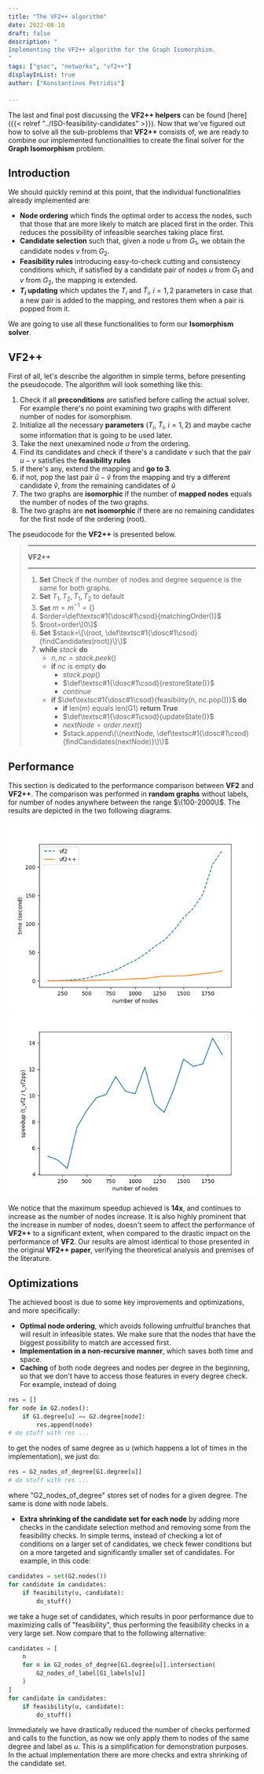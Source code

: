 ```yaml
---
title: "The VF2++ algorithm"
date: 2022-08-10
draft: false
description: "
Implementing the VF2++ algorithm for the Graph Isomorphism.
"
tags: ["gsoc", "networkx", "vf2++"]
displayInList: true
author: ["Konstantinos Petridis"]

---
```


The last and final post discussing the **VF2++ helpers** can be found [here]({{< relref "../ISO-feasibility-candidates" >}}).
Now that we've figured out how to solve all the sub-problems that **VF2++** consists of, we are ready to combine our
implemented functionalities to create the final solver for the **Graph Isomorphism** problem.

## Introduction

We should quickly remind at this point, that the individual functionalities already implemented are:

- **Node ordering** which finds the optimal order to access the nodes, such that those that are more likely to match are placed first in the order. This reduces the possibility of infeasible searches taking place first.
- **Candidate selection** such that, given a node $u$ from $G_1$, we obtain the candidate nodes $v$ from $G_2$.
- **Feasibility rules** introducing easy-to-check cutting and consistency conditions which, if satisfied by a candidate pair of nodes $u$ from $G_1$ and $v$ from $G_2$, the mapping is extended.
- **$T_i$ updating** which updates the $T_i$ and $\tilde{T}_i$, $i=1,2$ parameters in case that a new pair is added to the mapping, and restores them when a pair is popped from it.

We are going to use all these functionalities to form our **Isomorphism solver**.

## VF2++

First of all, let's describe the algorithm in simple terms, before presenting the pseudocode. The algorithm will look something like this:

1. Check if all **preconditions** are satisfied before calling the actual solver. For example there's no point examining two graphs with different number of nodes for isomorphism.
2. Initialize all the necessary **parameters** ($T_i$, $\tilde{T}_i$, $i=1,2$) and maybe cache some information that is going to be used later.
3. Take the next unexamined node $u$ from the ordering.
4. Find its candidates and check if there's a candidate $v$ such that the pair $u-v$ satisfies the **feasibility rules**
5. if there's any, extend the mapping and **go to 3**.
6. if not, pop the last pair $\hat{u}-\hat{v}$ from the mapping and try a different candidate $\hat{v}$, from the remaining candidates of $\hat{u}$
7. The two graphs are **isomorphic** if the number of **mapped nodes** equals the number of nodes of the two graphs.
8. The two graphs are **not isomorphic** if there are no remaining candidates for the first node of the ordering (root).

The pseudocode for the **VF2++** is presented below.

> ---
>
> **VF2++**
>
> ---
>
> 1. **Set** Check if the number of nodes and degree sequence is the same for both graphs.
> 2. **Set** $T_1, T_2, \tilde{T}_1, \tilde{T}_2$ to default
> 3. **Set** $m = m^{-1} = \{\}$
> 4. $order=\def\textsc#1{\dosc#1\csod}{matchingOrder()}$
> 5. $root=order\[0\]$
> 6. **Set** $stack=\[\(root, \def\textsc#1{\dosc#1\csod}{findCandidates(root)}\)\]$
> 7. **while** $stack$ **do**
>    - $n,nc=stack.peek()$
>    - **if** $nc$ is empty **do**
>      - $stack.pop()$
>      - $\def\textsc#1{\dosc#1\csod}{restoreState()}$
>      - $continue$
>    - **if** $\def\textsc#1{\dosc#1\csod}{feasibility(n, nc.pop())}$ **do**
>      - **if** len(m) equals len(G1) **return True**
>      - $\def\textsc#1{\dosc#1\csod}{updateState()}$
>      - $nextNode=order.next()$
>      - $stack.append\(\(nextNode, \def\textsc#1{\dosc#1\csod}{findCandidates(nextNode)}\)\)$

## Performance

This section is dedicated to the performance comparison between **VF2** and **VF2++**. The comparison was performed in
**random graphs** without labels, for number of nodes anywhere between the range $\(100-2000\)$. The results are depicted
in the two following diagrams.

<center><img src="times.png" alt="vf2++ and vf2 times"/></center>
<center><img src="speedup.png" alt="speedup"/></center>

We notice that the maximum speedup achieved is **14x**, and continues to increase as the number of nodes increase.
It is also highly prominent that the increase in number of nodes, doesn't seem to affect the performance of **VF2++** to
a significant extent, when compared to the drastic impact on the performance of **VF2**. Our results are almost identical
to those presented in the original **VF2++ paper**, verifying the theoretical analysis and premises of the literature.

## Optimizations

The achieved boost is due to some key improvements and optimizations, and more specifically:

- **Optimal node ordering**, which avoids following unfruitful branches that will result in infeasible states. We make sure that the nodes that have the biggest possibility to match are accessed first.
- **Implementation in a non-recursive manner**, which saves both time and space.
- **Caching** of both node degrees and nodes per degree in the beginning, so that we don't have to access those features in every degree check. For example, instead of doing

```python
res = []
for node in G2.nodes():
    if G1.degree[u] == G2.degree[node]:
        res.append(node)
# do stuff with res ...
```

to get the nodes of same degree as u (which happens a lot of times in the implementation), we just do:

```python
res = G2_nodes_of_degree[G1.degree[u]]
# do stuff with res ...
```

where "G2_nodes_of_degree" stores set of nodes for a given degree. The same is done with node labels.

- **Extra shrinking of the candidate set for each node** by adding more checks in the candidate selection method and removing some from the feasibility checks. In simple terms, instead of checking a lot of conditions on a larger set of candidates, we check fewer conditions but on a more targeted and significantly smaller set of candidates.
  For example, in this code:

```python
candidates = set(G2.nodes())
for candidate in candidates:
    if feasibility(u, candidate):
        do_stuff()
```

we take a huge set of candidates, which results in poor performance due to maximizing calls of "feasibility", thus performing
the feasibility checks in a very large set. Now compare that to the following alternative:

```python
candidates = [
    n
    for n in G2_nodes_of_degree[G1.degree[u]].intersection(
        G2_nodes_of_label[G1_labels[u]]
    )
]
for candidate in candidates:
    if feasibility(u, candidate):
        do_stuff()
```

Immediately we have drastically reduced the number of checks performed and calls to the function, as now we only apply them to nodes of the same degree and label as $u$. This is a simplification for demonstration purposes. In the actual implementation there are more checks and extra shrinking of the candidate set.
